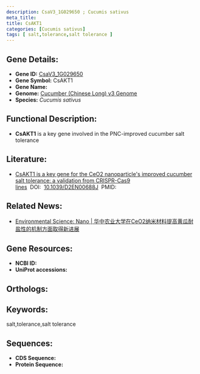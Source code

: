 ```yaml
---
description: CsaV3_1G029650 ; Cucumis sativus
meta_title:
title: CsAKT1
categories: [Cucumis sativus]
tags: [ salt,tolerance,salt tolerance ]
---
```


## Gene Details:
- **Gene ID:**	[CsaV3_1G029650]()
- **Gene Symbol:** CsAKT1
- **Gene Name:** 
- **Genome:** [Cucumber (Chinese Long) v3 Genome]()
- **Species:** *Cucumis sativus*

## Functional Description:
   - **CsAKT1** is a key gene involved in the PNC-improved cucumber salt tolerance

## Literature:
   - [CsAKT1 is a key gene for the CeO2 nanoparticle's improved cucumber salt tolerance: a validation from CRISPR-Cas9 lines]( https://pubs.rsc.org/en/content/articlelanding/2022/en/d2en00688j#fn1)&nbsp;&nbsp;DOI:&nbsp;&nbsp;[10.1039/D2EN00688J](https://pubs.rsc.org/en/content/articlelanding/2022/en/d2en00688j#fn1)&nbsp;&nbsp;PMID:&nbsp;&nbsp;[](https://pubmed.ncbi.nlm.nih.gov//)

## Related News:
   - [Environmental Science: Nano | 华中农业大学在CeO2纳米材料提高黄瓜耐盐性的机制方面取得新进展](https://mp.weixin.qq.com/s?__biz=Mzg3MDEwNDEyMg==&mid=2247540171&idx=3&sn=2ee9930e74b335d9ce185d011a896d21&chksm=ce90f09ef9e7798845f53f9e3b33df4c4c076d52c6d32b41b1a73c33574198b6ac894a46c1e4&scene=27#wechat_redirect)

## Gene Resources:
- **NCBI ID:** [](https://www.ncbi.nlm.nih.gov/gene/?term=)
- **UniProt accessions:** [](https://www.uniprot.org/uniprotkb//entry)

## Orthologs:


## Keywords:
salt,tolerance,salt tolerance

## Sequences:
- **CDS Sequence:**
- **Protein Sequence:**
